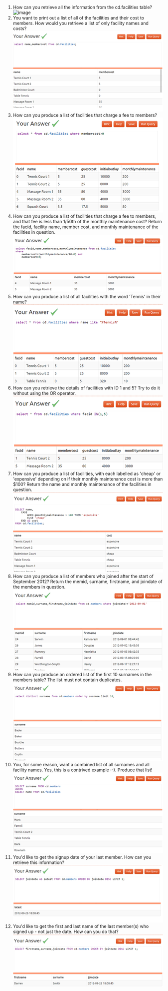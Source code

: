 1) How can you retrieve all the information from the cd.facilities table?![image](~./images/1.png)
2) You want to print out a list of all of the facilities and their cost to members. How would you retrieve a list of only facility names and costs?![image](/images/2.png)
3) How can you produce a list of facilities that charge a fee to members?![image](/images/3.png)
4) How can you produce a list of facilities that charge a fee to members, and that fee is less than 1/50th of the monthly maintenance cost? Return the facid, facility name, member cost, and monthly maintenance of the facilities in question.![image](/images/4.png)
5) How can you produce a list of all facilities with the word 'Tennis' in their name?![image](/images/5.png)
6) How can you retrieve the details of facilities with ID 1 and 5? Try to do it without using the OR operator.![image](/images/6.png)
7) How can you produce a list of facilities, with each labelled as 'cheap' or 'expensive' depending on if their monthly maintenance cost is more than $100? Return the name and monthly maintenance of the facilities in question.![image](/images/7.png)
8) How can you produce a list of members who joined after the start of September 2012? Return the memid, surname, firstname, and joindate of the members in question.![image](/images/8.png)
9) How can you produce an ordered list of the first 10 surnames in the members table? The list must not contain duplicates.![image](/images/9.png)
10) You, for some reason, want a combined list of all surnames and all facility names. Yes, this is a contrived example :-). Produce that list!![image](/images/10.png)
11) You'd like to get the signup date of your last member. How can you retrieve this information?![image](/images/11.png)
12) You'd like to get the first and last name of the last member(s) who signed up - not just the date. How can you do that?![image](/images/12.png)
